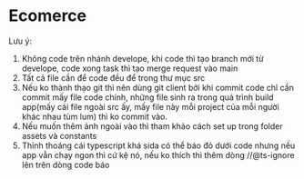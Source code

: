# Ecomerce
Lưu ý: 
1. Không code trên nhánh develope, khi code thì tạo branch mới từ develope, code xong task thì tạo merge request vào main
2. Tất cả file cần để code đều để trong thư mục src
3. Nếu ko thành thạo git thì nên dùng git client bởi khi commit code chỉ cần commit mấy file code chính,
những file sinh ra trong quá trình build app(mấy cái file ngoài src ấy, mấy file này mỗi project của mỗi 
người khác nhau tùm lum) thì ko commit vào.
4. Nếu muốn thêm ảnh ngoài vào thì tham khảo cách set up trong folder assets và constants
5. Thỉnh thoáng cái typescript khá sida có thể báo đỏ dưới code nhưng nếu app vẫn chạy ngon thì
cứ kệ nó, nếu ko thích thì thêm dòng //@ts-ignore lên trên dòng code báo 

